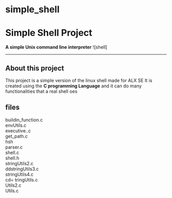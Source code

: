 # simple_shell
# Simple Shell Project

**A simple Unix command line interpreter**
![shell]

***
## About this project
This project is a simple version of the linux shell made for ALX SE
It is created using the **C programming Language** and it can do many functionalities that a real shell oes

## files
buildin_function.c  
envUtils.c  
executive..c  
get_path.c  
hsh  
parser.c  
shell.c  
shell.h  
stringUtils2.c  
ddstringUtils3.c  
stringUtils4.c  
cd=
tringUtils.c  
Utils2.c  
Utils.c


